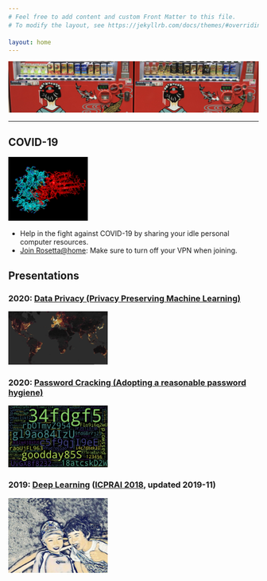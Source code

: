 ```yaml
---
# Feel free to add content and custom Front Matter to this file.
# To modify the layout, see https://jekyllrb.com/docs/themes/#overriding-theme-defaults

layout: home
---
```

![Didier Guillevic](/assets/images/Japan_vending_machines.jpg)

----

## COVID-19
<img src="/assets/images/jhr_vs_covid.png" alt="Mini-proteins vs COVID-19"
  title="" width="160" height="128"
/>
- Help in the fight against COVID-19 by sharing your idle personal computer resources.
- [Join Rosetta@home](https://boinc.bakerlab.org): Make sure to turn off your VPN when joining.

## Presentations

### 2020: [Data Privacy (Privacy Preserving Machine Learning)](../Data_Privacy_2020_Didier_Guillevic.pdf)
<img src="/assets/images/World_heatmap.jpg" title="Deep Art" width="200" />

### 2020: [Password Cracking (Adopting a reasonable password hygiene)](../Password_Cracking_2020_Didier_Guillevic.pdf)
<img src="/assets/images/passwords.jpg" title="Deep Art" width="200" />

### 2019: [Deep Learning](../Deep_Learning_2019_Didier_Guillevic.pdf)  ([ICPRAI 2018](http://www.icprai2018.com), updated 2019-11)
<img src="/assets/images/deep_art.jpg" title="Deep Art" width="200" />
